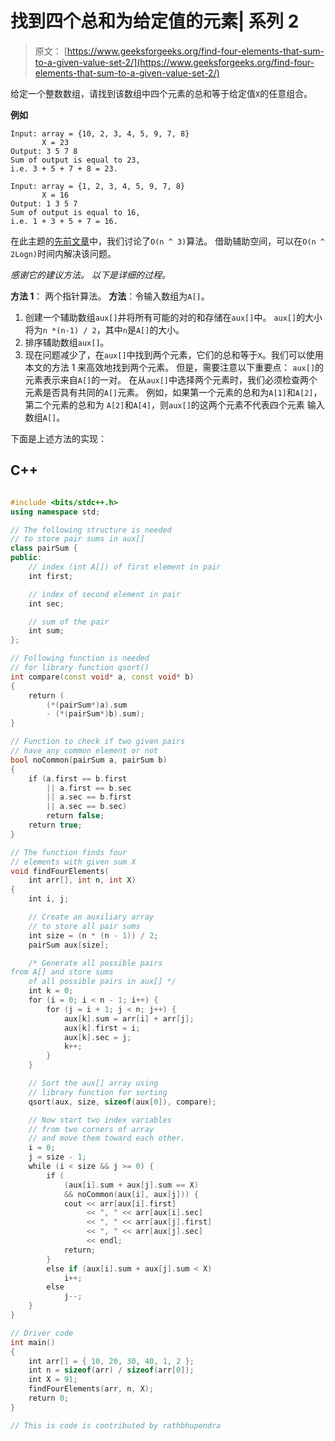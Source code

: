 # 找到四个总和为给定值的元素| 系列 2

> 原文： [https://www.geeksforgeeks.org/find-four-elements-that-sum-to-a-given-value-set-2/](https://www.geeksforgeeks.org/find-four-elements-that-sum-to-a-given-value-set-2/)

给定一个整数数组，请找到该数组中四个元素的总和等于给定值`X`的任意组合。

**例如**

```
Input: array = {10, 2, 3, 4, 5, 9, 7, 8} 
       X = 23 
Output: 3 5 7 8
Sum of output is equal to 23, 
i.e. 3 + 5 + 7 + 8 = 23.

Input: array = {1, 2, 3, 4, 5, 9, 7, 8}
       X = 16 
Output: 1 3 5 7
Sum of output is equal to 16, 
i.e. 1 + 3 + 5 + 7 = 16.

```



在此主题的[先前文章](https://www.geeksforgeeks.org/find-four-numbers-with-sum-equal-to-given-sum/)中，我们讨论了`O(n ^ 3)`算法。 借助辅助空间，可以在`O(n ^ 2Logn)`时间内解决该问题。

*感谢它的建议方法。 以下是详细的过程。*

**方法 1**： 两个指针算法。
**方法**：令输入数组为`A[]`。

1.  创建一个辅助数组`aux[]`并将所有可能的对的和存储在`aux[]`中。 `aux[]`的大小将为`n *(n-1) / 2`，其中`n`是`A[]`的大小。
2.  排序辅助数组`aux[]`。
3.  现在问题减少了，在`aux[]`中找到两个元素，它们的总和等于`X`。我们可以使用本文的方法 1 来高效地找到两个元素。 但是，需要注意以下重要点：
    `aux[]`的元素表示来自`A[]`的一对。 在从`aux[]`中选择两个元素时，我们必须检查两个元素是否具有共同的`A[]`元素。 例如，如果第一个元素的总和为`A[1]`和`A[2]`，第二个元素的总和为 `A[2]`和`A[4]`，则`aux[]`的这两个元素不代表四个元素 输入数组`A[]`。

下面是上述方法的实现：

## C++ 

```cpp

#include <bits/stdc++.h> 
using namespace std; 

// The following structure is needed 
// to store pair sums in aux[] 
class pairSum { 
public: 
    // index (int A[]) of first element in pair 
    int first; 

    // index of second element in pair 
    int sec; 

    // sum of the pair 
    int sum; 
}; 

// Following function is needed 
// for library function qsort() 
int compare(const void* a, const void* b) 
{ 
    return ( 
        (*(pairSum*)a).sum 
        - (*(pairSum*)b).sum); 
} 

// Function to check if two given pairs 
// have any common element or not 
bool noCommon(pairSum a, pairSum b) 
{ 
    if (a.first == b.first 
        || a.first == b.sec 
        || a.sec == b.first 
        || a.sec == b.sec) 
        return false; 
    return true; 
} 

// The function finds four 
// elements with given sum X 
void findFourElements( 
    int arr[], int n, int X) 
{ 
    int i, j; 

    // Create an auxiliary array 
    // to store all pair sums 
    int size = (n * (n - 1)) / 2; 
    pairSum aux[size]; 

    /* Generate all possible pairs  
from A[] and store sums  
    of all possible pairs in aux[] */
    int k = 0; 
    for (i = 0; i < n - 1; i++) { 
        for (j = i + 1; j < n; j++) { 
            aux[k].sum = arr[i] + arr[j]; 
            aux[k].first = i; 
            aux[k].sec = j; 
            k++; 
        } 
    } 

    // Sort the aux[] array using 
    // library function for sorting 
    qsort(aux, size, sizeof(aux[0]), compare); 

    // Now start two index variables 
    // from two corners of array 
    // and move them toward each other. 
    i = 0; 
    j = size - 1; 
    while (i < size && j >= 0) { 
        if ( 
            (aux[i].sum + aux[j].sum == X) 
            && noCommon(aux[i], aux[j])) { 
            cout << arr[aux[i].first] 
                 << ", " << arr[aux[i].sec] 
                 << ", " << arr[aux[j].first] 
                 << ", " << arr[aux[j].sec] 
                 << endl; 
            return; 
        } 
        else if (aux[i].sum + aux[j].sum < X) 
            i++; 
        else
            j--; 
    } 
} 

// Driver code 
int main() 
{ 
    int arr[] = { 10, 20, 30, 40, 1, 2 }; 
    int n = sizeof(arr) / sizeof(arr[0]); 
    int X = 91; 
    findFourElements(arr, n, X); 
    return 0; 
} 

// This is code is contributed by rathbhupendra 

```